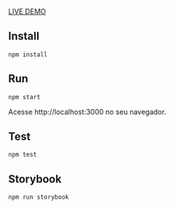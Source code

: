 [LIVE DEMO](https://stupefied-lamarr-f4af87.netlify.com)

## Install
```npm install```

## Run
```npm start```

Acesse http://localhost:3000 no seu navegador.

## Test
```npm test```

## Storybook
```npm run storybook```
